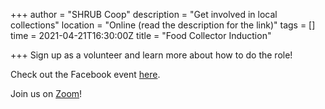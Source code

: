 +++
author = "SHRUB Coop"
description = "Get involved in local collections"
location = "Online (read the description for the link)"
tags = []
time = 2021-04-21T16:30:00Z
title = "Food Collector Induction"

+++
Sign up as a volunteer and learn more about how to do the role!

Check out the Facebook event [here](https://fb.me/e/HWRTflzh).

Join us on [Zoom](https://us02web.zoom.us/j/86497842443?fbclid=IwAR0JS_2EUVQ-ctWIiCQTtt6cdHG463EnPuK0p6O69rM8Q1a6ekXxJmdiA1U#success)!